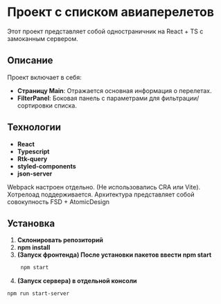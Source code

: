 # Проект с списком авиаперелетов

Этот проект представляет собой одностраничник на React + TS с замоканным сервером.

## Описание

Проект включает в себя:

- **Страницу Main**: Отражается основная информация о перелетах.
- **FilterPanel**: Боковая панель с параметрами для фильтрации/сортировки списка.

## Технологии
- **React**
- **Typescript**
- **Rtk-query**
- **styled-components**
- **json-server**

Webpack настроен отдельно. (Не использовались CRA или Vite). Хотрелоад поддерживается.
Архитектура представляет собой совокупность FSD + AtomicDesign

## Установка

1. **Склонировать репозиторий**
2. **npm install**
3. **(Запуск фронтенда) После установки пакетов ввести npm start**
   ```bash
    npm start
4. **(Запуск сервера) в отдельной консоли**
```bash
npm run start-server

